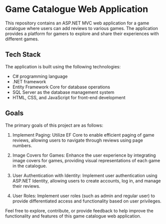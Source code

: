 # Game Catalogue Web Application

This repository contains an ASP.NET MVC web application for a game catalogue where users can add reviews to various games. The application provides a platform for gamers to explore and share their experiences with different games.

## Tech Stack

The application is built using the following technologies:

- C# programming language
- .NET framework
- Entity Framework Core for database operations
- SQL Server as the database management system
- HTML, CSS, and JavaScript for front-end development

## Goals

The primary goals of this project are as follows:

1. Implement Paging: Utilize EF Core to enable efficient paging of game reviews, allowing users to navigate through reviews using page numbers.

2. Image Covers for Games: Enhance the user experience by integrating image covers for games, providing visual representations of each game in the catalogue.

3. User Authentication with Identity: Implement user authentication using ASP.NET Identity, allowing users to create accounts, log in, and manage their reviews.

4. User Roles: Implement user roles (such as admin and regular user) to provide differentiated access and functionality based on user privileges.

Feel free to explore, contribute, or provide feedback to help improve the functionality and features of this game catalogue web application.
